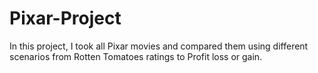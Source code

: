 # Pixar-Project
In this project, I took all Pixar movies and compared them using different scenarios from Rotten Tomatoes ratings to Profit loss or gain.
